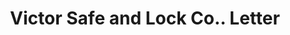 ---
doi: 10.7916/D8GQ88WM
date_other: unknown
date_other_textual: unknown
form: correspondence
genre:
- Letters (correspondence)
name:
- Victor Safe and Lock Co.
object_in_context_url: https://biggert.cul.columbia.edu/items/view/ave_biggert_01275
subject_hierarchical_geographic:
- Cincinnati, Ohio, United States
subject_name:
- Victor Safe and Lock Co.
title: Victor Safe and Lock Co.. Letter
sort_title: Victor Safe and Lock Co.. Letter
call_number: ave_biggert_01275
coordinates:
- 39.1,-84.51666666666667
pid: ave_biggert_01275
identifiers: ave_biggert_01275
thumbnail: https://derivativo-3.library.columbia.edu/iiif/2/ldpd:343178/full/!256,256/0/native.jpg
permalink: /biggert/ave_biggert_01275/
layout: iiif-image-page
---